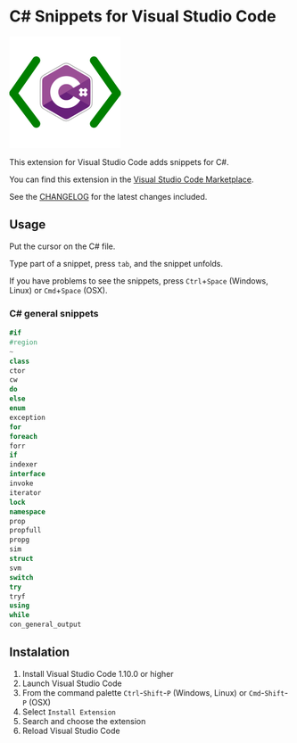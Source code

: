 # C# Snippets for Visual Studio Code

![alt text](images/vscode-csharp-snippets.png "C# Snippets")

This extension for Visual Studio Code adds snippets for C#.

You can find this extension in the [Visual Studio Code Marketplace](https://marketplace.visualstudio.com/items?itemName=jorgeserrano.vscode-csharp-snippets).

See the [CHANGELOG](CHANGELOG.md) for the latest changes included.

## Usage
Put the cursor on the C# file.

Type part of a snippet, press `tab`, and the snippet unfolds.

If you have problems to see the snippets, press `Ctrl`+`Space` (Windows, Linux) or `Cmd`+`Space` (OSX).

### C# general snippets
```csharp
#if
#region
~
class
ctor
cw
do
else
enum
exception
for
foreach
forr
if
indexer
interface
invoke
iterator
lock
namespace
prop
propfull
propg
sim
struct
svm
switch
try
tryf
using
while
con_general_output
```

## Instalation

1. Install Visual Studio Code 1.10.0 or higher
2. Launch Visual Studio Code
3. From the command palette `Ctrl`-`Shift`-`P` (Windows, Linux) or `Cmd`-`Shift`-`P` (OSX)
4. Select `Install Extension`
5. Search and choose the extension
6. Reload Visual Studio Code
